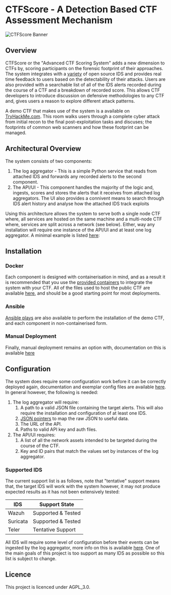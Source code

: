# CTFScore - A Detection Based CTF Assessment Mechanism

![CTFScore Banner](https://ctfresources.s3.eu-west-2.amazonaws.com/bannerhq.png)

## Overview

CTFScore or the "Advanced CTF Scoring System" adds a new dimension to CTFs by, scoring participants on the forensic footprint of their approaches. The system integrates with a [variety](#supported-ids) of open source IDS and provides real time feedback to users based on the detectability of their attacks. Users are also provided with a searchable list of all of the IDS alerts recorded during the course of a CTF and a breakdown of recorded score. This allows CTF developers to introduce discussion on defensive methodologies to any CTF and, gives users a reason to explore different attack patterns.

A demo CTF that makes use of the system is a available on [TryHackMe.com](https://tryhackme.com/jr/idsevasion). This room walks users through a complete cyber attack from initial recon to the final post-exploitation tasks and discuses; the footprints of common web scanners and how these footprint can be managed.

## Architectural Overview

The system consists of two components:

1. The log aggregator - This is a simple Python service that reads from attached IDS and forwards any recorded alerts to the second component.
2. The API/UI - This component handles the majority of the logic and, ingests, scores and stores the alerts that it receives from attached log aggregators. The UI also provides a connivent means to search through IDS alert history and analyse how the attached IDS track exploits

Using this architecture allows the system to serve both a single node CTF where, all services are hosted on the same machine and a multi-node CTF where, services are split across a network (see below). Either, way any installation will require one instance of the API/UI and at least one log aggregator. A minimal example is listed [here](https://github.com/Jroo1053/CTFScore/blob/master/Deployment/ApacheDemo/docker-compose.yml):

## Installation

### Docker

Each component is designed with containerisation in mind, and as a result it is recommended that you use the [provided containers](https://github.com/Jroo1053?tab=packages&repo_name=CTFScore) to integrate the system with your CTF. All of the files used to host the public CTF are available [here](), and should be a good starting point for most deployments.

### Ansible

[Ansible plays]() are also available to perform the installation of the demo CTF, and each component in non-containerised form.

### Manual Deployment

Finally, manual deployment remains an option with, documentation on this is available [here](https://github.com/Jroo1053/CTFScore/tree/master/Docs#log-aggregator-installation)

## Configuration

The system does require some configuration work before it can be correctly deployed again, documentation and exemplar config files are available [here](https://github.com/Jroo1053/CTFScore/tree/master/Docs#log-aggregator-installation). In general however, the following is needed:

1. The log aggregator will require:
    1. A path to a valid JSON file containing the target alerts. This will also require the installation and configuration of at least one IDS.
    2. [JSON pointers](https://github.com/Jroo1053/CTFScore/blob/master/Docs/IDSJSONTable.md) to map the raw JSON to useful data.
    3. The URL of the API.
    4. Paths to valid API key and auth files.
2. The API/UI requires:
    1. A list of all the network assets intended to be targeted during the course of the CTF.
    2. Key and ID pairs that match the values set by instances of the log aggregator.

### Supported IDS

The current support list is as follows, note that "tentative" support means that, the target IDS will work with the system however, it may not produce expected results as it has not been extensively tested:

| IDS | Support State |
|-----|-------|
| Wazuh | Supported & Tested
| Suricata | Supported & Tested |
| Teler | Tentative Support |

All IDS will require some level of configuration before their events can be ingested by the log aggregator, more info on this is available [here](https://github.com/Jroo1053/CTFScore/blob/master/Docs/IDSJSONTable.md). One of the main goals of this project is too support as many IDS as possible so this list is subject to change.

## Licence

This project is licenced under AGPL_3.0.
